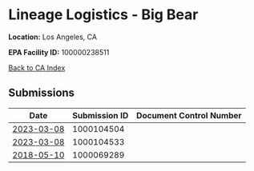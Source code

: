 # Lineage Logistics - Big Bear

**Location:** Los Angeles, CA

**EPA Facility ID:** 100000238511

[Back to CA Index](../../index.md)

## Submissions

| Date | Submission ID | Document Control Number |
|------|--------------|-------------------------|
| [2023-03-08](submissions/1000104504.md) | 1000104504 |  |
| [2023-03-08](submissions/1000104533.md) | 1000104533 |  |
| [2018-05-10](submissions/1000069289.md) | 1000069289 |  |

